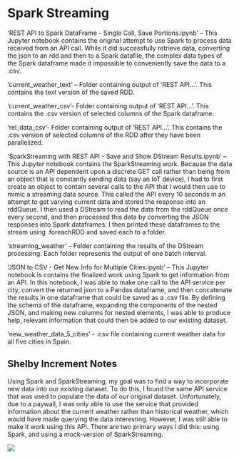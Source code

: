 # Spark Streaming

‘REST API to Spark DataFrame - Single Call, Save Portions.ipynb’ – This Jupyter notebook contains the original attempt to use Spark to process data received from an API call. While it did successfully retrieve data, converting the json to an rdd and then to a Spark datafile, the complex data types of the Spark dataframe made it impossible to conveniently save the data to a .csv.


‘current_weather_text’ – Folder containing output of ‘REST API…’. This contains the text version of the saved RDD.


‘current_weather_csv’- Folder containing output of ‘REST API…’. This contains the .csv version of selected columns of the Spark dataframe.


‘rel_data_csv’- Folder containing output of ‘REST API…’. This contains the .csv version of selected columns of the RDD after they have been parallelized. 


‘SparkStreaming with REST API - Save and Show DStream Results.ipynb’ – This Jupyter notebook contains the SparkStreaming work. Because the data source is an API dependent upon a discrete GET call rather than being from an object that is constantly sending data (say an IoT device), I had to first create an object to contain several calls to the API that I would then use to mimic a streaming data source. This called the API every 10 seconds in an attempt to get varying current data and stored the response into an rddQueue. I then used a DStream to read the data from the rddQueue once every second, and then processed this data by converting the JSON responses into Spark dataframes. I then printed these dataframes to the stream using .foreachRDD and saved each to a folder.


‘streaming_weather’ – Folder containing the results of the DStream processing. Each folder represents the output of one batch interval. 


‘JSON to CSV - Get New Info for Multiple Cities.ipynb’ – This Jupyter notebook is contains the finalized work using Spark to get information from an API. In this notebook, I was able to make one call to the API service per city, convert the returned json to a Pandas dataframe, and then concatenate the results in one dataframe that could be saved as a .csv file. By defining the schema of the dataframe, expanding the components of the nested JSON, and making new columns for nested elements, I was able to produce help, relevant information that could then be added to our existing dataset. 


‘new_weather_data_5_cities’ - .csv file containing current weather data for all five cities in Spain. 


## Shelby Increment Notes

Using Spark and SparkStreaming, my goal was to find a way to incorporate new data into our existing dataset. To do this, I found the same API service that was used to populate the data of our original dataset. Unfortunately, due to a paywall, I was only able to use the service that provided information about the current weather rather than historical weather, which would have made querying the data interesting. However, I was still able to make it work using this API. There are two primary ways I did this: using Spark, and using a mock-version of SparkStreaming. 


![](https://github.com/smgbx/Energy_Demand_Analysis/blob/master/Spark%20Streaming/weather_5_cities_screenshot.png)
